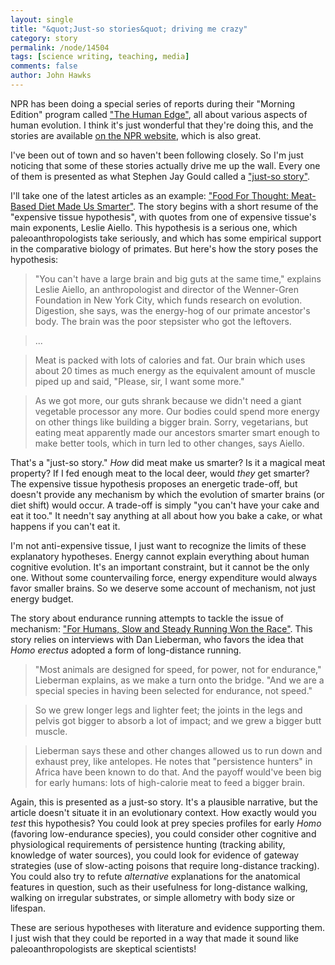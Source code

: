 ```yaml
---
layout: single 
title: "&quot;Just-so stories&quot; driving me crazy" 
category: story
permalink: /node/14504
tags: [science writing, teaching, media] 
comments: false 
author: John Hawks 
---
```


NPR has been doing a special series of reports during their "Morning Edition" program called <a href="http://www.npr.org/templates/story/story.php?storyId=128245649">"The Human Edge"</a>, all about various aspects of human evolution. I think it's just wonderful that they're doing this, and the stories are available <a href="http://www.npr.org/templates/story/story.php?storyId=128245649">on the NPR website</a>, which is also great. 

I've been out of town and so haven't been following closely. So I'm just noticing that some of these stories actually drive me up the wall. Every one of them is presented as what Stephen Jay Gould called a <a href="http://en.wikipedia.org/wiki/Just-so_story">"just-so story"</a>. 

I'll take one of the latest articles as an example: <a href="http://www.npr.org/templates/story/story.php?storyId=128849908">"Food For Thought: Meat-Based Diet Made Us Smarter"</a>. The story begins with a short resume of the "expensive tissue hypothesis", with quotes from one of expensive tissue's main exponents, Leslie Aiello. This hypothesis is a serious one, which paleoanthropologists take seriously, and which has some empirical support in the comparative biology of primates. But here's how the story poses the hypothesis: 

<blockquote>"You can't have a large brain and big guts at the same time," explains Leslie Aiello, an anthropologist and director of the Wenner-Gren Foundation in New York City, which funds research on evolution. Digestion, she says, was the energy-hog of our primate ancestor's body. The brain was the poor stepsister who got the leftovers.</blockquote>

<blockquote>...</blockquote>

<blockquote>Meat is packed with lots of calories and fat. Our brain  which uses about 20 times as much energy as the equivalent amount of muscle  piped up and said, "Please, sir, I want some more."</blockquote>

<blockquote>As we got more, our guts shrank because we didn't need a giant vegetable processor any more. Our bodies could spend more energy on other things like building a bigger brain. Sorry, vegetarians, but eating meat apparently made our ancestors smarter  smart enough to make better tools, which in turn led to other changes, says Aiello.</blockquote>

That's a "just-so story." <i>How</i> did meat make us smarter? Is it a magical meat property? If I fed enough meat to the local deer, would <i>they</i> get smarter? The expensive tissue hypothesis proposes an energetic trade-off, but doesn't provide any mechanism by which the evolution of smarter brains (or diet shift) would occur. A trade-off is simply "you can't have your cake and eat it too." It needn't say anything at all about how you bake a cake, or what happens if you can't eat it. 

I'm not anti-expensive tissue, I just want to recognize the limits of these explanatory hypotheses. Energy cannot explain everything about human cognitive evolution. It's an important constraint, but it cannot be the only one. Without some countervailing force, energy expenditure would always favor smaller brains. So we deserve some account of mechanism, not just energy budget. 

The story about endurance running attempts to tackle the issue of mechanism: <a href="http://www.npr.org/templates/story/story.php?storyId=128626037">"For Humans, Slow and Steady Running Won the Race"</a>. This story relies on interviews with Dan Lieberman, who favors the idea that <i>Homo erectus</i> adopted a form of long-distance running. 

<blockquote>"Most animals are designed for speed, for power, not for endurance," Lieberman explains, as we make a turn onto the bridge. "And we are a special species in having been selected for endurance, not speed."</blockquote>

<blockquote>So we grew longer legs and lighter feet; the joints in the legs and pelvis got bigger to absorb a lot of impact; and we grew a bigger butt muscle.</blockquote>

<blockquote> Lieberman says these and other changes allowed us to run down and exhaust prey, like antelopes. He notes that "persistence hunters" in Africa have been known to do that. And the payoff would've been big for early humans: lots of high-calorie meat to feed a bigger brain.</blockquote>

Again, this is presented as a just-so story. It's a plausible narrative, but the article doesn't situate it in an evolutionary context. How exactly would you <i>test</i> this hypothesis? You could look at prey species profiles for early <i>Homo</i> (favoring low-endurance species), you could consider other cognitive and physiological requirements of persistence hunting (tracking ability, knowledge of water sources), you could look for evidence of gateway strategies (use of slow-acting poisons that require long-distance tracking). You could also try to refute <i>alternative</i> explanations for the anatomical features in question, such as their usefulness for long-distance walking, walking on irregular substrates, or simple allometry with body size or lifespan. 

These are serious hypotheses with literature and evidence supporting them. I just wish that they could be reported in a way that made it sound like paleoanthropologists are skeptical scientists!





